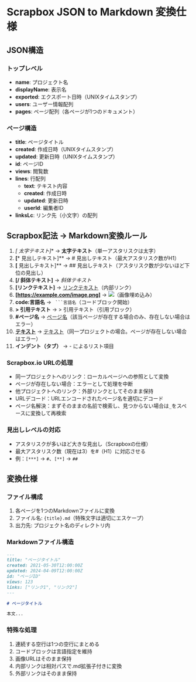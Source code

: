# Scrapbox JSON to Markdown 変換仕様

## JSON構造

### トップレベル
- **name**: プロジェクト名
- **displayName**: 表示名
- **exported**: エクスポート日時（UNIXタイムスタンプ）
- **users**: ユーザー情報配列
- **pages**: ページ配列（各ページが1つのドキュメント）

### ページ構造
- **title**: ページタイトル
- **created**: 作成日時（UNIXタイムスタンプ）
- **updated**: 更新日時（UNIXタイムスタンプ）
- **id**: ページID
- **views**: 閲覧数
- **lines**: 行配列
  - **text**: テキスト内容
  - **created**: 作成日時
  - **updated**: 更新日時
  - **userId**: 編集者ID
- **linksLc**: リンク先（小文字）の配列

## Scrapbox記法 → Markdown変換ルール

1. **[* 太字テキスト]** → **太字テキスト**（単一アスタリスクは太字）
2. **[*** 見出しテキスト]** → # 見出しテキスト（最大アスタリスク数がH1）
3. **[** 見出しテキスト]** → ## 見出しテキスト（アスタリスク数が少ないほど下位の見出し）
4. **[/ 斜体テキスト]** → *斜体テキスト*
5. **[リンクテキスト]** → [リンクテキスト](リンクテキスト.md)（内部リンク）
6. **[https://example.com/image.png]** → ![](https://example.com/image.png)（画像埋め込み）
7. **code:言語名** → ` ```言語名`（コードブロック開始）
8. **> 引用テキスト** → > 引用テキスト（引用ブロック）
9. **#ページ名** → [ページ名](ページ名.md)（該当ページが存在する場合のみ、存在しない場合はエラー）
10. **[テキスト](https://scrapbox.io/プロジェクト/ページ)** → [テキスト](ページ.md)（同一プロジェクトの場合。ページが存在しない場合はエラー）
11. **インデント（タブ）** → - によるリスト項目

### Scrapbox.io URLの処理
- 同一プロジェクトへのリンク：ローカルページへの参照として変換
- ページが存在しない場合：エラーとして処理を中断
- 他プロジェクトへのリンク：外部リンクとしてそのまま保持
- URLデコード：URLエンコードされたページ名を適切にデコード
- ページ名解決：まずそのままの名前で検索し、見つからない場合は`_`をスペースに変換して再検索

### 見出しレベルの対応
- アスタリスクが多いほど大きな見出し（Scrapboxの仕様）
- 最大アスタリスク数（現在は3）を#（H1）に対応させる
- 例：`[***]` → `#`、`[**]` → `##`

## 変換仕様

### ファイル構成
1. 各ページを1つのMarkdownファイルに変換
2. ファイル名: `{title}.md`（特殊文字は適切にエスケープ）
3. 出力先: プロジェクト名のディレクトリ内

### Markdownファイル構造
```markdown
---
title: "ページタイトル"
created: 2021-05-30T12:00:00Z
updated: 2024-04-09T12:00:00Z
id: "ページID"
views: 123
links: ["リンク1", "リンク2"]
---

# ページタイトル

本文...
```

### 特殊な処理
1. 連続する空行は1つの空行にまとめる
2. コードブロックは言語指定を維持
3. 画像URLはそのまま保持
4. 内部リンクは相対パスで.md拡張子付きに変換
5. 外部リンクはそのまま保持